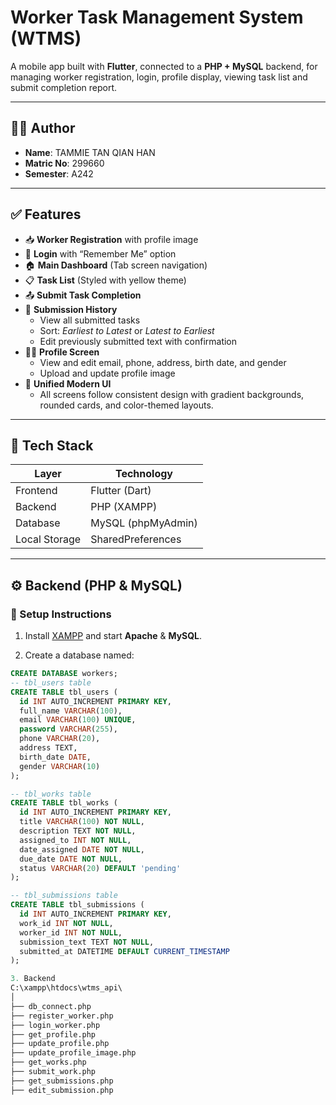 # Worker Task Management System (WTMS)

A mobile app built with **Flutter**, connected to a **PHP + MySQL** backend, for managing worker registration, login, profile display, viewing task list and submit completion report.

---

## 👩‍💻 Author

- **Name**: TAMMIE TAN QIAN HAN  
- **Matric No**: 299660  
- **Semester**: A242

---

## ✅ Features

- 📥 **Worker Registration** with profile image  
- 🔐 **Login** with “Remember Me” option  
- 🏠 **Main Dashboard** (Tab screen navigation)  
- 📋 **Task List** (Styled with yellow theme)  
- 📤 **Submit Task Completion**  
- 📜 **Submission History**  
  - View all submitted tasks  
  - Sort: *Earliest to Latest* or *Latest to Earliest*  
  - Edit previously submitted text with confirmation  
- 🙍‍♂️ **Profile Screen**  
  - View and edit email, phone, address, birth date, and gender  
  - Upload and update profile image  
- 🎨 **Unified Modern UI**  
  - All screens follow consistent design with gradient backgrounds, rounded cards, and color-themed layouts.

---

## 🧰 Tech Stack

| Layer         | Technology          |
|---------------|---------------------|
| Frontend      | Flutter (Dart)      |
| Backend       | PHP (XAMPP)         |
| Database      | MySQL (phpMyAdmin)  |
| Local Storage | SharedPreferences   |

---

## ⚙️ Backend (PHP & MySQL)

### 🧪 Setup Instructions

1. Install [XAMPP](https://www.apachefriends.org/index.html) and start **Apache** & **MySQL**.

2. Create a database named:

```sql
CREATE DATABASE workers;
-- tbl_users table
CREATE TABLE tbl_users (
  id INT AUTO_INCREMENT PRIMARY KEY,
  full_name VARCHAR(100),
  email VARCHAR(100) UNIQUE,
  password VARCHAR(255),
  phone VARCHAR(20),
  address TEXT,
  birth_date DATE,
  gender VARCHAR(10)
);

-- tbl_works table
CREATE TABLE tbl_works (
  id INT AUTO_INCREMENT PRIMARY KEY,
  title VARCHAR(100) NOT NULL,
  description TEXT NOT NULL,
  assigned_to INT NOT NULL,
  date_assigned DATE NOT NULL,
  due_date DATE NOT NULL,
  status VARCHAR(20) DEFAULT 'pending'
);

-- tbl_submissions table
CREATE TABLE tbl_submissions (
  id INT AUTO_INCREMENT PRIMARY KEY,
  work_id INT NOT NULL,
  worker_id INT NOT NULL,
  submission_text TEXT NOT NULL,
  submitted_at DATETIME DEFAULT CURRENT_TIMESTAMP
);

3. Backend
C:\xampp\htdocs\wtms_api\
│
├── db_connect.php
├── register_worker.php
├── login_worker.php
├── get_profile.php
├── update_profile.php
├── update_profile_image.php
├── get_works.php
├── submit_work.php
├── get_submissions.php
├── edit_submission.php
